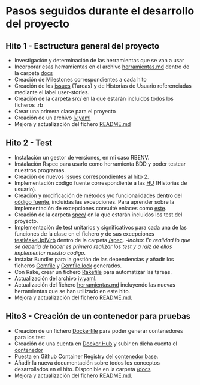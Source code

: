 # Pasos seguidos durante el desarrollo del proyecto

## Hito 1 - Esctructura general del proyecto
- Investigación y determinación de las herramientas que se van a usar
- Incorporar esas herramientas en el archivo [herramientas.md](https://github.com/mariasanzs/makeupIV/blob/master/docs/herramientas.md) dentro de la carpeta [docs](https://github.com/mariasanzs/makeupIV/tree/master/docs)
- Creación de Milestones correspondientes a cada hito
- Creación de los [issues](https://github.com/mariasanzs/makeupIV/issues) (Tareas) y de Historias de Usuario referenciadas mediante el label user-stories.
- Creación de la carpeta src/ en la que estarán incluidos todos los ficheros .rb
- Crear una primera clase para el proyecto
- Creación de un archivo [iv.yaml](https://github.com/mariasanzs/makeupIV/blob/master/iv.yaml)
- Mejora y actualización del fichero [README.md](https://github.com/mariasanzs/makeupIV#readme)

## Hito 2 - Test

- Instalación un gestor de versiones, en mi caso RBENV.
- Instalación Rspec para usarlo como herramienta BDD y poder testear nuestros programas.
- Creación de nuevos [Issues](https://github.com/mariasanzs/makeupIV/milestone/2) correspondientes al hito 2.
- Implementación código fuente correspondiente a las [HU](https://github.com/mariasanzs/makeupIV/issues?q=is%3Aopen+is%3Aissue+label%3Auser-stories) (Historias de usuario).
- Creación y modificación de métodos y/o funcionalidades dentro del [código fuente](https://github.com/mariasanzs/makeupIV/blob/master/src/makeup.rb), incluidas las excepciones. Para aprender sobre la implementación de excepciones consulté enlaces como [este](http://rubylearning.com/satishtalim/ruby_exceptions.html).
- Creación de la carpeta [spec/](https://github.com/mariasanzs/makeupIV/tree/master/spec) en la que estarán incluidos los test del proyecto.
- Implementación de test unitarios y significativos para cada una de las funciones de la clase en el fichero y de sus excepciones [testMakeUpIV.rb](https://github.com/mariasanzs/makeupIV/blob/master/spec/testMakeUpIV.rb) dentro de la carpeta [/spec](https://github.com/mariasanzs/makeupIV/tree/master/spec).
    -_Inciso: En realidad lo que se debería de hacer es primero realizar los test y a raíz de ellos implementar nuestro código._
- Instalar Bundler para la gestión de las dependencias y añadir los ficheros [Gemfile](https://github.com/mariasanzs/makeupIV/blob/master/Gemfile) y [Gemfile.lock](https://github.com/mariasanzs/makeupIV/blob/master/Gemfile.lock) generados.
- Con Rake, crear un fichero [Rakefile](https://github.com/mariasanzs/makeupIV/blob/master/Rakefile) para automatizar las tareas.
- Actualización del archivo [iv.yaml](https://github.com/mariasanzs/makeupIV/blob/master/iv.yaml).
- Actualización del fichero [herramientas.md](https://github.com/mariasanzs/makeupIV/blob/master/docs/herramientas.md) incluyendo las nuevas herramientas que se han utilizado en este hito.
- Mejora y actualización del fichero [README.md](https://github.com/mariasanzs/makeupIV#readme).

## Hito3 - Creación de un contenedor para pruebas

- Creación de un fichero [Dockerfile](https://github.com/mariasanzs/makeupIV/blob/master/Dockerfile) para poder generar contenedores para los test
- Creación de una cuenta en [Docker Hub](https://hub.docker.com/u/mariasanzs) y subir en dicha cuenta el [contenedor](https://hub.docker.com/r/mariasanzs/makeupiv)
- Puesta en Github Container Registry del [contenedor base](https://github.com/users/mariasanzs/packages/container/package/makeupiv%2Fpackagemakeupiv).
- Añadir la nueva documentación sobre todos los conceptos desarrollados en el hito. Disponible en la carpeta [/docs](https://github.com/mariasanzs/makeupIV/tree/master/docs)
- Mejora y actualización del fichero [README.md](https://github.com/mariasanzs/makeupIV#readme).
